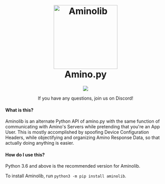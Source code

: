 [//]: # (**README Improved By ODYSS3EUS**)
[//]: # (Never Underestimate Presentation)
[//]: # (Mae: Professionals have standards)
[//]: # (Koi: Indeed...)
<h1 align="center">
  <br>
  <a href="https://github.com/EpicSans002/aminolib"><img src="https://cdn.discordapp.com/icons/715911730550800514/8b577d0f9d38614422601a71e91b866d.png?size=512" alt="Aminolib" width="200"></a>
  <br>
  Amino.py
  <br>
</h1>

<p align="center">
  <a href="https://discord.gg/2tsJtHccD7"><img src="https://bit.ly/32neyjM"></a>
  <p align="center"> If you have any questions, join us on Discord! </p>
</p>

#### What is this?
Aminolib is an alternate Python API of amino.py with the same function of communicating with Amino's Servers while pretending that you're an App User. This is mostly accomplished by spoofing Device Configuration Headers, while objectifying and organizing Amino Response Data, so that actually doing anything is easier.


#### How do I use this?
Python 3.6 and above is the recommended version for Aminolib.

To install Aminolib, run `python3 -m pip install aminolib`.



[//]: # (*Verbose Instructions For Those Who Want To Start Programming But Don't Know How.)
[//]: # (Mae: Who knows their stuff will do how to do this and who doesn't won't need this. Consider replacing this section entirely.)

[//]: # (PS: This additionally adds more confusion for users, which already created reports of circular imports and more headaches. Pip installs are easier to understand for end users. Pip simplifies everything when dealing with dependencies, updates, installs and removals. Windows Python's default install installs Pip, MOST [not looking at you arch] Distros package python with Pip alongside Python. Who "starting programming" will ever use this?)